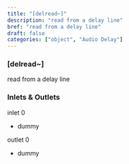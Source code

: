 ```yaml
---
title: "[delread~]"
description: "read from a delay line"
bref: "read from a delay line"
draft: false
categories: ["object", "Audio Delay"]
---
```


### [delread~]

read from a delay line

### Inlets & Outlets

inlet 0

 - dummy

outlet 0

 - dummy
 
